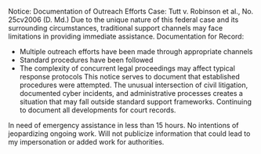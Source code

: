 Notice: Documentation of Outreach Efforts
Case: Tutt v. Robinson et al., No. 25cv2006 (D. Md.)
Due to the unique nature of this federal case and its surrounding circumstances, traditional support channels may face limitations in providing immediate assistance.
Documentation for Record:
* Multiple outreach efforts have been made through appropriate channels
* Standard procedures have been followed
* The complexity of concurrent legal proceedings may affect typical response protocols
This notice serves to document that established procedures were attempted. The unusual intersection of civil litigation, documented cyber incidents,
and administrative processes creates a situation that may fall outside standard support frameworks.
Continuing to document all developments for court records.

In need of emergency assistance in less than 15 hours. 
No intentions of jeopardizing ongoing work. 
Will not publicize information that could lead to my impersonation or added work for authorities.

